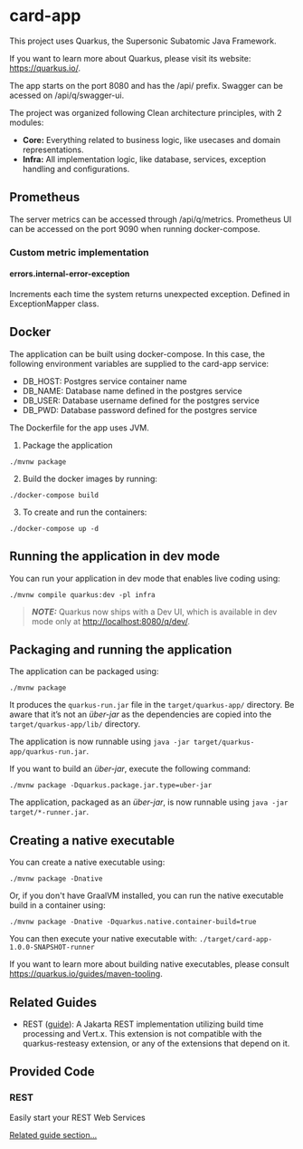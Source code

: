 # card-app

This project uses Quarkus, the Supersonic Subatomic Java Framework.

If you want to learn more about Quarkus, please visit its website: <https://quarkus.io/>.

The app starts on the port 8080 and has the /api/ prefix.
Swagger can be acessed on /api/q/swagger-ui.


The project was organized following Clean architecture principles, with 2 modules:
- **Core:** Everything related to business logic, like usecases and domain representations.
- **Infra:** All implementation logic, like database, services, exception handling and configurations.
## Prometheus
The server metrics can be accessed through /api/q/metrics.
Prometheus UI can be accessed on the port 9090 when running docker-compose.

### Custom metric implementation
#### errors.internal-error-exception
Increments each time the system returns unexpected exception.
Defined in ExceptionMapper class.

## Docker
The application can be built using docker-compose. In this case, the following environment variables are supplied to the card-app service:

- DB_HOST: Postgres service container name
- DB_NAME: Database name defined in the postgres service
- DB_USER: Database username defined for the postgres service
- DB_PWD: Database password defined for the postgres service

The Dockerfile for the app uses JVM.

1. Package the application

```shell script
./mvnw package
```
2. Build the docker images by running:
```shell scriptd
./docker-compose build
```
3. To create and run the containers:
```shell scriptd
./docker-compose up -d
```

## Running the application in dev mode

You can run your application in dev mode that enables live coding using:

```shell script
./mvnw compile quarkus:dev -pl infra
```

> **_NOTE:_**  Quarkus now ships with a Dev UI, which is available in dev mode only at <http://localhost:8080/q/dev/>.

## Packaging and running the application

The application can be packaged using:

```shell script
./mvnw package
```

It produces the `quarkus-run.jar` file in the `target/quarkus-app/` directory.
Be aware that it’s not an _über-jar_ as the dependencies are copied into the `target/quarkus-app/lib/` directory.

The application is now runnable using `java -jar target/quarkus-app/quarkus-run.jar`.

If you want to build an _über-jar_, execute the following command:

```shell script
./mvnw package -Dquarkus.package.jar.type=uber-jar
```

The application, packaged as an _über-jar_, is now runnable using `java -jar target/*-runner.jar`.


## Creating a native executable

You can create a native executable using:

```shell script
./mvnw package -Dnative
```

Or, if you don't have GraalVM installed, you can run the native executable build in a container using:

```shell script
./mvnw package -Dnative -Dquarkus.native.container-build=true
```

You can then execute your native executable with: `./target/card-app-1.0.0-SNAPSHOT-runner`

If you want to learn more about building native executables, please consult <https://quarkus.io/guides/maven-tooling>.

## Related Guides

- REST ([guide](https://quarkus.io/guides/rest)): A Jakarta REST implementation utilizing build time processing and Vert.x. This extension is not compatible with the quarkus-resteasy extension, or any of the extensions that depend on it.

## Provided Code

### REST

Easily start your REST Web Services

[Related guide section...](https://quarkus.io/guides/getting-started-reactive#reactive-jax-rs-resources)
